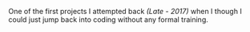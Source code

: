 One of the first projects I attempted back *(Late - 2017)* when I though I could just jump back into coding without any formal training. 
